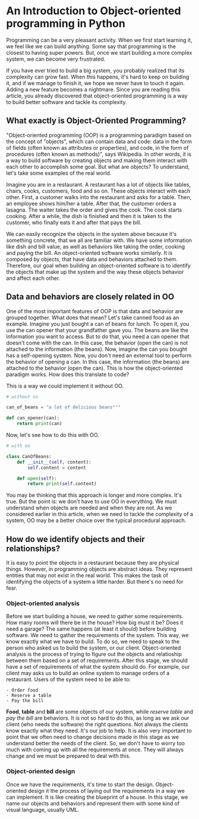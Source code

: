 # An Introduction to Object-oriented programming in Python

Programming can be a very pleasant activity. When we first start learning it, we feel like we can build anything. Some say that programming is the closest to having super powers. But, once we start building a more complex system, we can become very frustrated.<br>

If you have ever tried to build a big system, you probably realized that its complexity can grow fast.
When this happens, it's hard to keep on building it, and if we manage to finish it, we hope we never have to touch it again. Adding a new feature becomes a nightmare. Since you are reading this article, you already discovered that object-oriented programming is a way to build better software and tackle its complexity.<br>

## What exactly is Object-Oriented Programming?

"Object-oriented programming (OOP) is a programming paradigm based on the concept of "objects", which can contain data and code: data in the form of fields (often known as attributes or properties), and code, in the form of procedures (often known as methods)", says Wikipedia. In other words, it is a way to build software by creating objects and making them interact with each other to accomplish some goal. But what are objects? To understand, let's take some examples of the real world.<br>

Imagine you are in a restaurant. A restaurant has a lot of objects like tables, chairs, cooks, customers, food and so on. These objects interact with each other. First, a customer walks into the restaurant and asks for a table. Then, an employee shows him/her a table. After that, the customer orders a lasagna. The waiter takes the order and gives the cook. The cook starts cooking. After a while, the dish is finished and then it is taken to the customer, who finally eats it and after that pays the bill.<br>

We can easily recognize the objects in the system above because it's something concrete, that we all are familiar with. We have some information like dish and bill value, as well as behaviors like taking the order, cooking and paying the bill. An object-oriented software works similarly. It is composed by objects, that have data and behaviors attached to them. Therefore, our goal when building an object-oriented software is to identify the objects that make up the system and the way these objects behavior and affect each other.<br>

## Data and behaviors are closely related in OO

One of the most important features of OOP is that data and behavior are grouped together. What does that mean? Let's take canned food as an example. Imagine you just bought a can of beans for lunch. To open it, you use the can opener that your grandfather gave  you. The beans are like the information you want to access. But to do that, you need a can opener that doesn't come with the can. In this case, the behavior (open the can) is not attached to the information (the beans). Now, imagine the can you bought has a self-opening system. Now, you don't need an external tool to perform the behavior of opening a can. In this case, the information (the beans) are attached to the behavior (open the can). This is how the object-oriented paradigm works. How does this translate to code?<br>

This is a way we could implement it without OO.<br>

```py
# without oo

can_of_beans = "a lot of delicious beans"""

def can_opener(can):
    return print(can)
```

Now, let's see how to do this with OO.<br>

```py
# with oo

class CanOfBeans:
    def __init__(self, content):
        self.content = content

    def open(self):
        return print(self.content)
```

You may be thinking that this approach is longer and more complex. It's true. But the point is: we don't have to use OO in everything. We must understand when objects are needed and when they are not. As we considered earlier in this article, when we need to tackle the complexity of a system, OO may be a better choice over the typical procedural approach.<br>

## How do we identify objects and their relationships?

It is easy to point the objects in a restaurant because they are physical things. However, in programming objects are abstract ideas. They represent entities that may not exist in the real world. This makes the task of identifying the objects of a system a little harder. But there's no need for fear.<br>

### Object-oriented analysis

Before we start building a house, we need to gather some requirements. How many rooms will there be in the house? How big must it be? Does it need a garage? The same happens (at least it should) before building software. We need to gather the requirements of the system. This way, we know exactly what we have to build. To do so, we need to speak to the person who asked us to build the system, or our client. Object-oriented analysis is the process of trying to figure out the objects and relatioship between them based on a set of requirements. After this stage, we should have a set of requirements of what the system should do. For example, our client may asks us to build an online system to manage orders of a restaurant. Users of the system need to be able to:<br>

```note
- Order food
- Reserve a table
- Pay the bill
```

**Food**, **table** and **bill** are some objects of our system, while *reserve table* and *pay the bill* are behaviors. It is not so hard to do this, as long as we ask our client (who needs the software) the right questions. Not always the clients know exactly what they need. It's our job to help. It is also very important to point that we often need to change decisions made in this stage as we understand better the needs of the client. So, we don't have to worry too much with coming up with all the requirements at once. They will always change and we must be prepared to deal with this.<br>

### Object-oriented design

Once we have the requirements, it's time to start the design. Object-oriented design it the process of laying out the requirements in a way we can implement. It is like creating the blueprint of a house. In this stage, we name our objects and behaviors and represent them with some kind of visual language, usually UML.<br>
